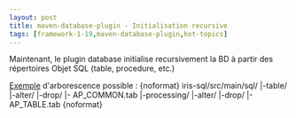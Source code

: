 ```yaml
---
layout: post
title: maven-database-plugin - Initialisation recursive
tags: [framework-1-19,maven-database-plugin,hot-topics]
---
```

Maintenant, le plugin database initialise recursivement la BD à partir des répertoires Objet SQL (table, procedure, etc.)

<u>Exemple</u> d'arborescence possible :
{noformat}
iris-sql/src/main/sql/
  |-table/
     |-alter/
     |-drop/
     |- AP_COMMON.tab
     |-processing/
        |-alter/
        |-drop/
        |- AP_TABLE.tab
{noformat}
